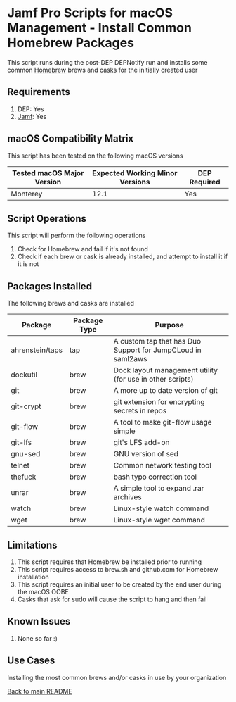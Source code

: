 Jamf Pro Scripts for macOS Management - Install Common Homebrew Packages
==============
This script runs during the post-DEP DEPNotify run and installs some common [Homebrew](https://brew.sh) brews and casks for the initially created user

Requirements
------------
1. DEP: Yes 
2. [Jamf](https://www.jamf.com/products/jamf-pro/): Yes

macOS Compatibility Matrix
------------
This script has been tested on the following macOS versions

| Tested macOS Major Version               | Expected Working Minor Versions     | DEP Required |
|------------------------------------------|-------------------------------------|--------------|
| Monterey                                 | 12.1                                | Yes          |

Script Operations
------------
This script will perform the following operations

1. Check for Homebrew and fail if it's not found
2. Check if each brew or cask is already installed, and attempt to install it if it is not

Packages Installed
------------
The following brews and casks are installed

| Package                        | Package Type  | Purpose                                                                       |
|--------------------------------|---------------|-------------------------------------------------------------------------------|
| ahrenstein/taps                | tap           | A custom tap that has Duo Support for JumpCLoud in saml2aws                   |
| dockutil                       | brew          | Dock layout management utility (for use in other scripts)                     |
| git                            | brew          | A more up to date version of git                                              |
| git-crypt                      | brew          | git extension for encrypting secrets in repos                                 |
| git-flow                       | brew          | A tool to make git-flow usage simple                                          |
| git-lfs                        | brew          | git's LFS add-on                                                              |
| gnu-sed                        | brew          | GNU version of sed                                                            |
| telnet                         | brew          | Common network testing tool                                                   |
| thefuck                        | brew          | bash typo correction tool                                                     |
| unrar                          | brew          | A simple tool to expand .rar archives                                         |
| watch                          | brew          | Linux-style watch command                                                     |
| wget                           | brew          | Linux-style wget command                                                      |

Limitations
------------

1. This script requires that Homebrew be installed prior to running
2. This script requires access to brew.sh and github.com for Homebrew installation
3. This script requires an initial user to be created by the end user during the macOS OOBE
4. Casks that ask for sudo will cause the script to hang and then fail

Known Issues
------------
1. None so far :)

Use Cases
------------
Installing the most common brews and/or casks in use by your organization

[Back to main README](../README.md)
